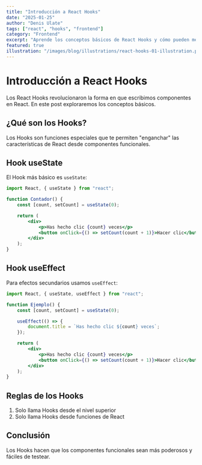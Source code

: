 ```yaml
---
title: "Introducción a React Hooks"
date: "2025-01-25"
author: "Denis Ulate"
tags: ["react", "hooks", "frontend"]
category: "Frontend"
excerpt: "Aprende los conceptos básicos de React Hooks y cómo pueden mejorar tus componentes"
featured: true
illustration: "/images/blog/illustrations/react-hooks-01-illustration.png"
---
```


# Introducción a React Hooks

Los React Hooks revolucionaron la forma en que escribimos componentes en React. En este post exploraremos los conceptos básicos.

## ¿Qué son los Hooks?

Los Hooks son funciones especiales que te permiten "enganchar" las características de React desde componentes funcionales.

## Hook useState

El Hook más básico es `useState`:

```jsx
import React, { useState } from "react";

function Contador() {
	const [count, setCount] = useState(0);

	return (
		<div>
			<p>Has hecho clic {count} veces</p>
			<button onClick={() => setCount(count + 1)}>Hacer clic</button>
		</div>
	);
}
```

## Hook useEffect

Para efectos secundarios usamos `useEffect`:

```jsx
import React, { useState, useEffect } from "react";

function Ejemplo() {
	const [count, setCount] = useState(0);

	useEffect(() => {
		document.title = `Has hecho clic ${count} veces`;
	});

	return (
		<div>
			<p>Has hecho clic {count} veces</p>
			<button onClick={() => setCount(count + 1)}>Hacer clic</button>
		</div>
	);
}
```

## Reglas de los Hooks

1. Solo llama Hooks desde el nivel superior
2. Solo llama Hooks desde funciones de React

## Conclusión

Los Hooks hacen que los componentes funcionales sean más poderosos y fáciles de testear.
